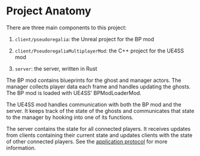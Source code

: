 # Project Anatomy

There are three main components to this project:

1. `client/pseudoregalia`: the Unreal project for the BP mod

1. `client/PseudoregaliaMultiplayerMod`: the C++ project for the UE4SS mod

1. `server`: the server, written in Rust

The BP mod contains blueprints for the ghost and manager actors. The manager collects player data each frame and handles updating the ghosts. The BP mod is loaded with UE4SS' BPModLoaderMod.

The UE4SS mod handles communication with both the BP mod and the server. It keeps track of the state of the ghosts and communicates that state to the manager by hooking into one of its functions.

The server contains the state for all connected players. It receives updates from clients containing their current state and updates clients with the state of other connected players. See the [application protocol](./application-protocol.md) for more information.
